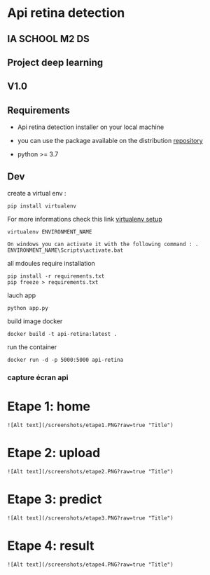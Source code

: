 # Api retina detection
## IA SCHOOL M2 DS
## Project deep learning

## V1.0

## Requirements
* Api retina detection installer on your local machine
- you can use the package available on the distribution [repository](https://github.com/IA-School-Deep-learning-project/retinopathie.git)

* python >= 3.7

##  Dev

create a virtual env : 
```
pip install virtualenv

```
For more informations check this link [virtualenv setup](https://uoa-eresearch.github.io/eresearch-cookbook/recipe/2014/11/26/python-virtual-env/)


```
virtualenv ENVIRONMENT_NAME

On windows you can activate it with the following command : . ENVIRONMENT_NAME\Scripts\activate.bat

```

all mdoules require installation
```
pip install -r requirements.txt
pip freeze > requirements.txt 

```

lauch app
```
python app.py
```

build image docker
```
docker build -t api-retina:latest .
```

run the container
```
docker run -d -p 5000:5000 api-retina
```

### capture écran api

# Etape 1: home
```
![Alt text](/screenshots/etape1.PNG?raw=true "Title")
```

# Etape 2: upload
```
![Alt text](/screenshots/etape2.PNG?raw=true "Title")
```

# Etape 3: predict
```
![Alt text](/screenshots/etape3.PNG?raw=true "Title")
```

# Etape 4: result
```
![Alt text](/screenshots/etape4.PNG?raw=true "Title")
```